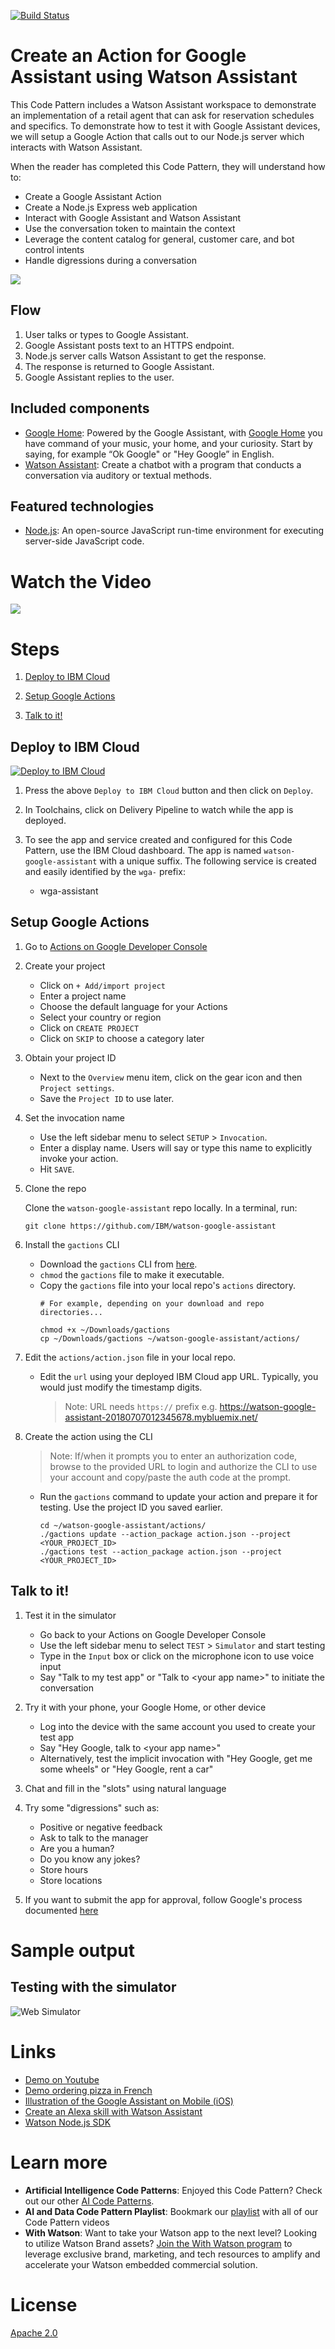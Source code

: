 [![Build Status](https://travis-ci.org/IBM/watson-google-assistant.svg?branch=master)](https://travis-ci.org/IBM/watson-google-assistant)

# Create an Action for Google Assistant using Watson Assistant

This Code Pattern includes a Watson Assistant workspace to demonstrate an implementation of a retail agent that can ask for reservation schedules and specifics. To demonstrate how to test it with Google Assistant devices, we will setup a Google Action that calls out to our Node.js server which interacts with Watson Assistant.

When the reader has completed this Code Pattern, they will understand how to:

* Create a Google Assistant Action
* Create a Node.js Express web application
* Interact with Google Assistant and Watson Assistant
* Use the conversation token to maintain the context
* Leverage the content catalog for general, customer care, and bot control intents
* Handle digressions during a conversation

![](doc/source/images/architecture.png)

## Flow
1. User talks or types to Google Assistant.
2. Google Assistant posts text to an HTTPS endpoint.
3. Node.js server calls Watson Assistant to get the response.
4. The response is returned to Google Assistant.
5. Google Assistant replies to the user.

## Included components
* [Google Home](https://support.google.com/googlehome): Powered by the Google Assistant, with [Google Home](https://support.google.com/googlehome) you have command of your music, your home, and your curiosity. Start by saying, for example “Ok Google" or "Hey Google” in English.
* [Watson Assistant](https://www.ibm.com/watson/developercloud/conversation.html): Create a chatbot with a program that conducts a conversation via auditory or textual methods.

## Featured technologies
* [Node.js](https://nodejs.org/): An open-source JavaScript run-time environment for executing server-side JavaScript code.


# Watch the Video
[![](http://img.youtube.com/vi/no0R0bSkHXc/0.jpg)](https://youtu.be/no0R0bSkHXc)

# Steps

1. [Deploy to IBM Cloud](#deploy-to-ibm-cloud)

1. [Setup Google Actions](#setup-google-actions)

1. [Talk to it!](#talk-to-it)

## Deploy to IBM Cloud
[![Deploy to IBM Cloud](https://bluemix.net/deploy/button.png)](https://bluemix.net/deploy?repository=https://github.com/IBM/watson-google-assistant.git)

1. Press the above `Deploy to IBM Cloud` button and then click on `Deploy`.

2. In Toolchains, click on Delivery Pipeline to watch while the app is deployed.

3. To see the app and service created and configured for this Code Pattern, use the IBM Cloud dashboard. The app is named `watson-google-assistant` with a unique suffix. The following service is created and easily identified by the `wga-` prefix:
    * wga-assistant

## Setup Google Actions

1. Go to [Actions on Google Developer Console](https://console.actions.google.com)

1. Create your project
   * Click on `+ Add/import project`
   * Enter a project name
   * Choose the default language for your Actions
   * Select your country or region
   * Click on `CREATE PROJECT`
   * Click on `SKIP` to choose a category later

1. Obtain your project ID
   * Next to the `Overview` menu item, click on the gear icon and then `Project settings`.
   * Save the `Project ID` to use later.

1. Set the invocation name

   * Use the left sidebar menu to select `SETUP` > `Invocation`.
   * Enter a display name. Users will say or type this name to explicitly invoke your action.
   * Hit `SAVE`.

1. Clone the repo

   Clone the `watson-google-assistant` repo locally. In a terminal, run:

   ```
   git clone https://github.com/IBM/watson-google-assistant
   ```

1. Install the `gactions` CLI
   * Download the `gactions` CLI from [here](https://developers.google.com/actions/tools/gactions-cli).
   * `chmod` the `gactions` file to make it executable.
   * Copy the `gactions` file into your local repo's `actions` directory.
     ```
     # For example, depending on your download and repo directories...

     chmod +x ~/Downloads/gactions
     cp ~/Downloads/gactions ~/watson-google-assistant/actions/
     ```

1. Edit the `actions/action.json` file in your local repo.
   * Edit the `url` using your deployed IBM Cloud app URL. Typically, you would just modify the timestamp digits.
     > Note: URL needs `https://` prefix e.g. https://watson-google-assistant-20180707012345678.mybluemix.net/ 

   <!-- TODO: Not needed(?), but should add implicit queryPatterns
   * queryPatterns
   * name
   * description
   -->

1. Create the action using the CLI
   > Note: If/when it prompts you to enter an authorization code, browse to the provided URL to login and authorize the CLI to use your account and copy/paste the auth code at the prompt.

   * Run the `gactions` command to update your action and prepare it for testing. Use the project ID you saved earlier.

     ```
     cd ~/watson-google-assistant/actions/
     ./gactions update --action_package action.json --project <YOUR_PROJECT_ID>
     ./gactions test --action_package action.json --project <YOUR_PROJECT_ID>
     ```

## Talk to it!

1. Test it in the simulator

   * Go back to your Actions on Google Developer Console
   * Use the left sidebar menu to select `TEST` > `Simulator` and start testing
   * Type in the `Input` box or click on the microphone icon to use voice input
   * Say "Talk to my test app" or "Talk to \<your app name\>" to initiate the conversation

1. Try it with your phone, your Google Home, or other device

   * Log into the device with the same account you used to create your test app
   * Say "Hey Google, talk to \<your app name\>"
   * Alternatively, test the implicit invocation with "Hey Google, get me some wheels" or "Hey Google, rent a car"

1. Chat and fill in the "slots" using natural language

1. Try some "digressions" such as:

   * Positive or negative feedback
   * Ask to talk to the manager
   * Are you a human?
   * Do you know any jokes?
   * Store hours
   * Store locations

1. If you want to submit the app for approval, follow Google's process documented [here](https://developers.google.com/actions/sdk/submit)

# Sample output

## Testing with the simulator

![Web Simulator](doc/source/images/simulator.png)


# Links
* [Demo on Youtube](https://youtu.be/no0R0bSkHXc)
* [Demo ordering pizza in French](https://youtu.be/-lIxmYxLzbA)
* [Illustration of the Google Assistant on Mobile (iOS)](https://user-images.githubusercontent.com/9534938/33787305-eea71f7c-dc6c-11e7-8710-1636e5a91b2f.jpeg)
* [Create an Alexa skill with Watson Assistant](https://developer.ibm.com/code/patterns/create-an-alexa-skill-with-serverless-and-a-conversation/)
* [Watson Node.js SDK](https://github.com/watson-developer-cloud/node-sdk)

# Learn more

* **Artificial Intelligence Code Patterns**: Enjoyed this Code Pattern? Check out our other [AI Code Patterns](https://developer.ibm.com/code/technologies/artificial-intelligence/).
* **AI and Data Code Pattern Playlist**: Bookmark our [playlist](https://www.youtube.com/playlist?list=PLzUbsvIyrNfknNewObx5N7uGZ5FKH0Fde) with all of our Code Pattern videos
* **With Watson**: Want to take your Watson app to the next level? Looking to utilize Watson Brand assets? [Join the With Watson program](https://www.ibm.com/watson/with-watson/) to leverage exclusive brand, marketing, and tech resources to amplify and accelerate your Watson embedded commercial solution.

# License
[Apache 2.0](LICENSE)
